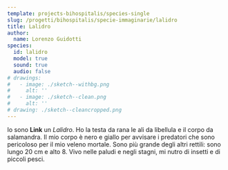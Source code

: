 ```yaml
---
template: projects-bihospitalis/species-single
slug: /progetti/bihospitalis/specie-immaginarie/lalidro
title: Lalidro
author: 
  name: Lorenzo Guidotti
species:
  id: lalidro
  model: true
  sound: true
  audio: false
# drawings:
#   - image: ./sketch--withbg.png
#     alt: ''
#   - image: ./sketch--clean.png
#     alt: ''
# drawing: ./sketch--cleancropped.png
---
```


Io sono __Link__ un *Lalidro*.
Ho la testa da rana le ali da libellula e il corpo da salamandra.
Il mio corpo è nero e giallo per avvisare i predatori che sono pericoloso per il mio veleno mortale.
Sono  più grande degli altri rettili: sono lungo 20 cm e alto 8.
Vivo nelle paludi e negli stagni, mi nutro di insetti e di piccoli pesci.
